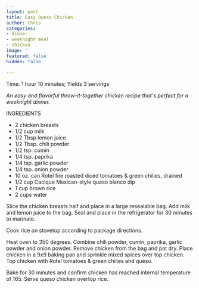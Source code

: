 ```yaml
---
layout: post
title: Easy Queso Chicken
author: Chris
categories:
- dinner
- weeknight meal
- chicken
image: ''
featured: false
hidden: false

---
```

Time: 1 hour 10 minutes; Yields 3 servings

_An easy and flavorful throw-it-together chicken recipe that's perfect for a weeknight dinner._

INGREDIENTS

* 2 chicken breasts
* 1/2 cup milk
* 1/2 Tbsp lemon juice
* 1/2 Tbsp. chili powder
* 1/2 tsp. cumin
* 1/4 tsp. paprika
* 1/4 tsp. garlic powder
* 1/4 tsp. onion powder
* 10 oz. can Rotel fire roasted diced tomatoes & green chilies, drained
* 1/2 cup Cacique Mexican-style queso blanco dip
* 1 cup brown rice
* 2 cups water

Slice the chicken breasts half and place in a large resealable bag. Add milk and lemon juice to the bag. Seal and place in the refrigerator for 30 minutes to marinate.

Cook rice on stovetop according to package directions.

Heat oven to 350 degrees. Combine chili powder, cumin, paprika, garlic powder and onion powder. Remove chicken from the bag and pat dry. Place chicken in a 9x9 baking pan and sprinkle mixed spices over top chicken. Top chicken with Rotel tomatoes & green chilies and queso.

Bake for 30 minutes and confirm chicken has reached internal temperature of 165. Serve queso chicken overtop rice.